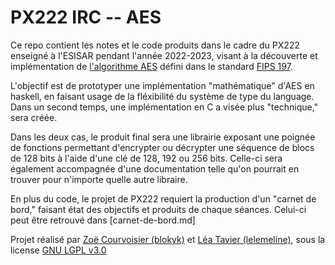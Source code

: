 # PX222 IRC -- AES

Ce repo contient les notes et le code produits dans le cadre du PX222
enseigné à l'ESISAR pendant l'année 2022-2023, visant à la découverte
et implémentation de [l'algorithme AES](https://en.wikipedia.org/wiki/Advanced_Encryption_Standard) défini dans le standard [FIPS 197](https://nvlpubs.nist.gov/nistpubs/fips/nist.fips.197.pdf).

L'objectif est de prototyper une implémentation "mathématique" d'AES
en haskell, en faisant usage de la fléxibilité du système de type du
language. Dans un second temps, une implémentation en C a visée plus
"technique," sera créée.

Dans les deux cas, le produit final sera une librairie exposant une
poignée de fonctions permettant d'encrypter ou décrypter une séquence
de blocs de 128 bits à l'aide d'une clé de 128, 192 ou 256 bits.
Celle-ci sera également accompagnée d'une documentation telle qu'on
pourrait en trouver pour n'importe quelle autre libraire.

En plus du code, le projet de PX222 requiert la production d'un
"carnet de bord," faisant état des objectifs et produits de chaque
séances. Celui-ci peut être retrouvé dans [carnet-de-bord.md]

Projet réalisé par [Zoë Courvoisier (blokyk)](github.com/blokyk) et
[Léa Tavier (lelemeline)](github.com/lelemeline), sous la license
[GNU LGPL v3.0](LICENSE.md)
